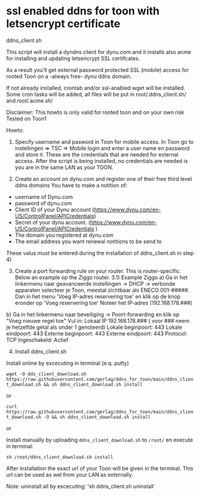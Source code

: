 # ssl enabled ddns for toon with letsencrypt certificate
ddns_client.sh

This script will install a dyndns client for dynu.com and it installs also acme for installing and updating letsencrypt SSL certifcates.  

As a result you'll get external password protected SSL (mobile) access for rooted Toon on a -always free- dynu ddns domain. 

If not already installed, crontab and/or ssl-anabled wget will be installed. 
Some cron tasks will be added, all files will be put in root/.ddns_client.sh/ and root/.acme.sh/

Disclaimer: This howto is only valid for rooted toon and on your own risk
Tested on Toon1 

Howto:
1) Specify username and pasword in Toon for mobile access. 
In Toon go to instellingen => TSC => Mobile login and enter a user name en password and store it. These are the credentials that are needed for external access. After the script is being installed, no credentials are needed is you are in the same LAN as your TOON.  

2) Create an account on dynu.com and register one of their free third level ddns domains
You have to make a notition of:
- username of Dynu.com
- password of dynu.com
- Client ID of your Dynu account (https://www.dynu.com/en-US/ControlPanel/APICredentials) 
- Secret of your dynu account. (https://www.dynu.com/en-US/ControlPanel/APICredentials )
- The domain you registered at dynu.com
- The email address you want renewal notitions to be send to
 
These valus must be entered during the installation of ddns_client.sh in step 4) 

3) Create a port forwarding rule on your router. 
This is router-specific. Below an example op the Ziggo router. 
3.1) Example Ziggo
a)   Ga in het linkermenu naar geavanceerde instellingen -> DHCP -> verbonde apparaten selecteer je Toon, meestal zichtbaar als ENECO 001-#####. Dan in het menu 'Voeg IP-adres reservering toe' en klik op de knop eronder op 'Voeg reservering toe' Noteer het IP-adres (192.168.178.###) 
 
b) Ga in het linkermenu naar beveiliging -> Poort-forwarding en klik op "Voeg nieuwe regel toe"
	Vul in: 
	Lokaal IP 192.168.178.### ( voor ### neem je hetzelfde getal als onder 1 genoteerd)
	Lokale beginpoort:  443
	Lokale eindpoort:  443
	Externe beginpoort:  443
	Externe eindpoort:  443
	Protocol:  TCP
	Ingeschakeld:  Actief
	
4) Install ddns_client.sh 
 
Install online by excecuting in terminal (e.q. putty) 
 
`wget -O dds_client_download.sh https://raw.githubusercontent.com/gerlag/ddns_for_toon/main/ddns_client_download.sh && sh ddns_client_download.sh install`

or 

`curl https://raw.githubusercontent.com/gerlag/ddns_for_toon/main/ddns_client_download.sh -O && sh ddns_client_download.sh install`

or

Install manually by uploading `ddns_client_download.sh` to `/root/` en execute in terminal: 
	
`sh /root/ddns_client_download.sh install`
	

After installation the exact url of your Toon will be given in the terminal. 
This url can be used as wel from your LAN as externally.

Note: uninstall all by excecuting:
'sh ddns_client.sh uninstall`
